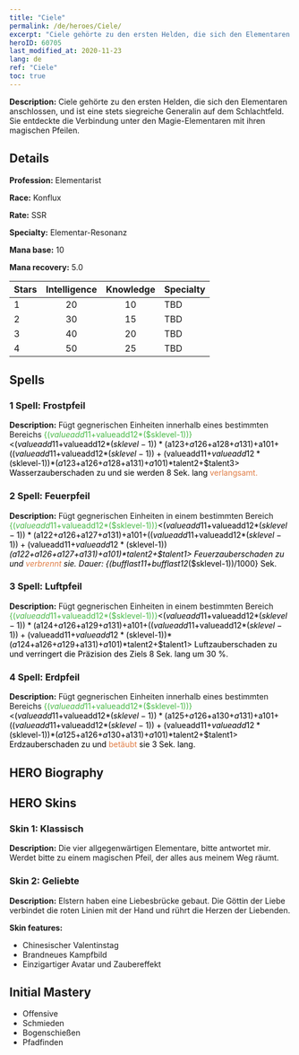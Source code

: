 ```yaml
---
title: "Ciele"
permalink: /de/heroes/Ciele/
excerpt: "Ciele gehörte zu den ersten Helden, die sich den Elementaren anschlossen, und ist eine stets siegreiche Generalin auf dem Schlachtfeld. Sie entdeckte die Verbindung unter den Magie-Elementaren mit ihren magischen Pfeilen."
heroID: 60705
last_modified_at: 2020-11-23
lang: de
ref: "Ciele"
toc: true
---
```

 **Description:** Ciele gehörte zu den ersten Helden, die sich den Elementaren anschlossen, und ist eine stets siegreiche Generalin auf dem Schlachtfeld. Sie entdeckte die Verbindung unter den Magie-Elementaren mit ihren magischen Pfeilen.
## Details
 **Profession:** Elementarist

 **Race:** Konflux

 **Rate:** SSR

 **Specialty:** Elementar-Resonanz

 **Mana base:** 10

 **Mana recovery:** 5.0


  | Stars   |  Intelligence  |    Knowledge   |      Specialty     |
  |---------|:---------------:|:---------------:|--------------------|
  |    1    | 20 | 10 | TBD |
  |    2    | 30 | 15 | TBD |
  |    3    | 40 | 20 | TBD |
  |    4    | 50 | 25 | TBD |

## Spells
### 1 Spell: Frostpfeil
 **Description:** Fügt gegnerischen Einheiten innerhalb eines bestimmten Bereichs <span style="color: #48b946">{($valueadd11+$valueadd12*($sklevel-1))}<span style="color: black"><($valueadd11+$valueadd12*($sklevel-1))*($a123+$a126+$a128+$a131)+$a101+(($valueadd11+$valueadd12*($sklevel-1))+($valueadd11+$valueadd12*($sklevel-1))*($a123+$a126+$a128+$a131)+$a101)*$talent2+$talent3> Wasserzauberschaden zu und sie werden 8 Sek. lang <span style="color: #e07c44">verlangsamt.<span style="color: black">

### 2 Spell: Feuerpfeil
 **Description:** Fügt gegnerischen Einheiten in einem bestimmten Bereich <span style="color: #48b946">{($valueadd11+$valueadd12*($sklevel-1))}<span style="color: black"><($valueadd11+$valueadd12*($sklevel-1))*($a122+$a126+$a127+$a131)+$a101+(($valueadd11+$valueadd12*($sklevel-1))+($valueadd11+$valueadd12*($sklevel-1))*($a122+$a126+$a127+$a131)+$a101)*$talent2+$talent1> Feuerzauberschaden zu und <span style="color: #e07c44">verbrennt<span style="color: black"> sie. Dauer: {($bufflast11+$bufflast12*($sklevel-1))/1000} Sek.

### 3 Spell: Luftpfeil
 **Description:** Fügt gegnerischen Einheiten in einem bestimmten Bereich <span style="color: #48b946">{($valueadd11+$valueadd12*($sklevel-1))}<span style="color: black"><($valueadd11+$valueadd12*($sklevel-1))*($a124+$a126+$a129+$a131)+$a101+(($valueadd11+$valueadd12*($sklevel-1))+($valueadd11+$valueadd12*($sklevel-1))*($a124+$a126+$a129+$a131)+$a101)*$talent2+$talent1> Luftzauberschaden zu und verringert die Präzision des Ziels 8 Sek. lang um 30 %.

### 4 Spell: Erdpfeil
 **Description:** Fügt gegnerischen Einheiten innerhalb eines bestimmten Bereichs <span style="color: #48b946">{($valueadd11+$valueadd12*($sklevel-1))}<span style="color: black"><($valueadd11+$valueadd12*($sklevel-1))*($a125+$a126+$a130+$a131)+$a101+(($valueadd11+$valueadd12*($sklevel-1))+($valueadd11+$valueadd12*($sklevel-1))*($a125+$a126+$a130+$a131)+$a101)*$talent2+$talent1> Erdzauberschaden zu und <span style="color: #e07c44">betäubt<span style="color: black"> sie 3 Sek. lang.


## HERO Biography

## HERO Skins
### Skin 1: **Klassisch**

 **Description:** Die vier allgegenwärtigen Elementare, bitte antwortet mir. Werdet bitte zu einem magischen Pfeil, der alles aus meinem Weg räumt.


### Skin 2: **Geliebte**

 **Description:** Elstern haben eine Liebesbrücke gebaut. Die Göttin der Liebe verbindet die roten Linien mit der Hand und rührt die Herzen der Liebenden.

 **Skin features:** 

   - Chinesischer Valentinstag
   - Brandneues Kampfbild
   - Einzigartiger Avatar und Zaubereffekt


## Initial Mastery
   - Offensive
   - Schmieden
   - Bogenschießen
   - Pfadfinden
